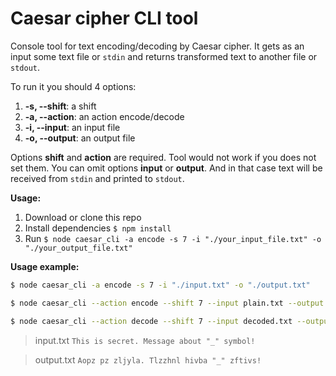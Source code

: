# Caesar cipher CLI tool

Console tool for text encoding/decoding by Caesar cipher.
It gets as an input some text file or ```stdin``` and returns transformed text to another file or ```stdout```.

To run it you should 4 options:
1.  **-s, --shift**: a shift
2.  **-a, --action**: an action encode/decode
3.  **-i, --input**: an input file
4.  **-o, --output**: an output file


Options **shift** and **action** are required. Tool would not work if you does not set them.
You can omit options **input** or **output**. And in that case text will be received from ```stdin``` and printed to ```stdout```.

**Usage:**
1. Download or clone this repo
2. Install dependencies ```$ npm install```
3. Run ```$ node caesar_cli -a encode -s 7 -i "./your_input_file.txt" -o "./your_output_file.txt"```


**Usage example:**

```bash
$ node caesar_cli -a encode -s 7 -i "./input.txt" -o "./output.txt"
```

```bash
$ node caesar_cli --action encode --shift 7 --input plain.txt --output encoded.txt
```

```bash
$ node caesar_cli --action decode --shift 7 --input decoded.txt --output plain.txt
```

> input.txt
> `This is secret. Message about "_" symbol!`

> output.txt
> `Aopz pz zljyla. Tlzzhnl hivba "_" zftivs!`